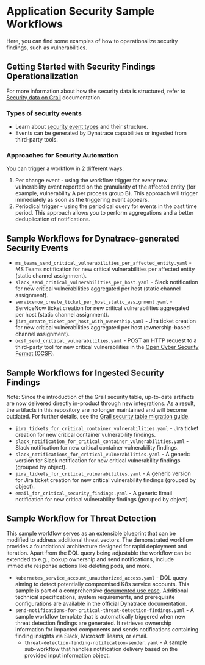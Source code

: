 # Application Security Sample Workflows

Here, you can find some examples of how to operationalize security findings, such as vulnerabilities. 

## Getting Started with Security Findings Operationalization

For more information about how the security data is structured, refer to [Security data on Grail](https://docs.dynatrace.com/docs/platform-modules/application-security/security-data-on-grail) documentation.

### Types of security events
* Learn about [security event types](https://docs.dynatrace.com/docs/platform-modules/application-security/security-data-on-grail#security-events) and their structure.
* Events can be generated by Dynatrace capabilities or ingested from third-party tools.

### Approaches for Security Automation
You can trigger a workflow in 2 different ways:
1. Per change event - using the workflow trigger for every new vulnerability event reported on the granularity of the affected entity (for example, vulnerability A per process group B). This approach will trigger immediately as soon as the triggering event appears.
2. Periodical trigger - using the periodical query for events in the past time period. This approach allows you to perform aggregations and a better deduplication of notifications.

## Sample Workflows for Dynatrace-generated Security Events
* `ms_teams_send_critical_vulnerabilities_per_affected_entity.yaml` - MS Teams notification for new critical vulnerabilities per affected entity (static channel assignment).
* `slack_send_critical_vulnerabilities_per_host.yaml` - Slack notification for new critical vulnerabilities aggregated per host (static channel assignment).
* `servicenow_create_ticket_per_host_static_assignment.yaml` - ServiceNow ticket creation for new critical vulnerabilities aggregated per host (static channel assignment).
* `jira_create_ticket_per_host_with_ownership.yaml` - Jira ticket creation for new critical vulnerabilities aggregated per host (ownership-based channel assignment).
* `ocsf_send_critical_vulnerabilities.yaml` - POST an HTTP request to a third-party tool for new critical vulnerabilities in the [Open Cyber Security Format (OCSF)](https://schema.ocsf.io/1.1.0/classes/vulnerability_finding?extensions=linux,win).

## Sample Workflows for Ingested Security Findings
Note: Since the introduction of the Grail security table, up-to-date artifacts are now delivered directly in-product through new integrations.
As a result, the artifacts in this repository are no longer maintained and will become outdated.
For further details, see the [Grail security table migration guide](https://docs.dynatrace.com/docs/secure/threat-observability/migration).

* `jira_tickets_for_critical_container_vulnerabilities.yaml` - Jira ticket creation for new critical container vulnerability findings.
* `slack_notification_for_critical_container_vulnerabilities.yaml` - Slack notification for new critical container vulnerability findings.
* `slack_notifications_for_critical_vulnerabilities.yaml` - A generic version for Slack notification for new critical vulnerability findings (grouped by object).
* `jira_tickets_for_critical_vulnerabilities.yaml` - A generic version for Jira ticket creation for new critical vulnerability findings (grouped by object).
* `email_for_critical_security_findings.yaml` - A generic Email notification for new critical vulnerability findings (grouped by object).

## Sample Workflow for Threat Detection
This sample workflow serves as an extensible blueprint that can be modified to address additional threat vectors. The demonstrated workflow provides a foundational architecture designed for rapid deployment and iteration. Apart from the DQL query being adjustable the workflow can be extended to e.g., lookup ownership and send notifications, include immediate response actions like deleting pods, and more.

* `kubernetes_service_account_unauthorized_access.yaml` - DQL query aiming to detect potentially compromised K8s service accounts. This sample is part of a comprehensive [documented use case](https://dt-url.net/en230wg). Additional technical specifications, system requirements, and prerequisite configurations are available in the official Dynatrace documentation.
* `send-notifications-for-critical-threat-detection-findings.yaml` - A sample workflow template that is automatically triggered when new threat detection findings are generated. It retrieves ownership information for impacted components and sends notifications containing finding insights via Slack, Microsoft Teams, or email.
    * `threat-detection-finding-notification-sender.yaml` - A sample sub-workflow that handles notification delivery based on the provided input information object.
